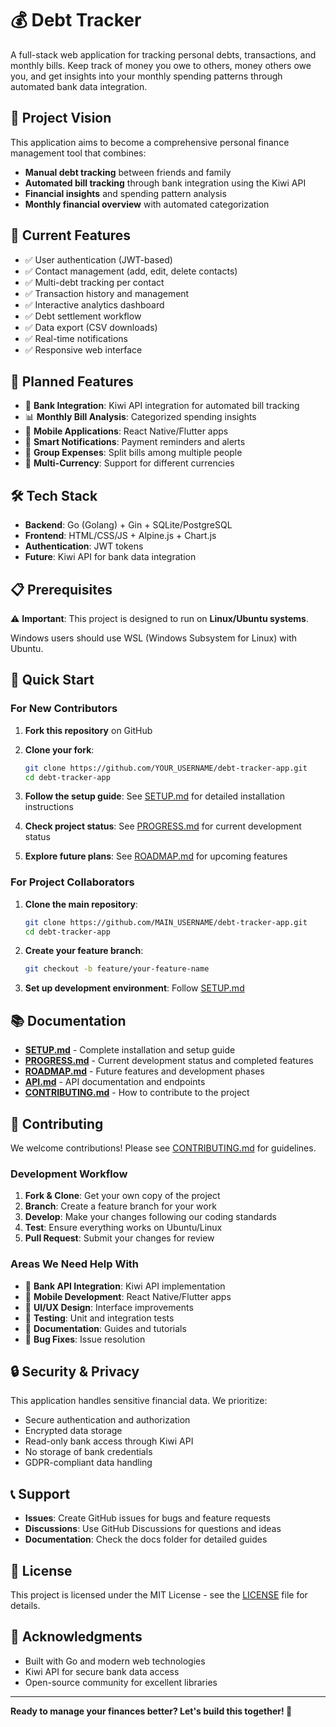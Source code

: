 # 💰 Debt Tracker

A full-stack web application for tracking personal debts, transactions, and monthly bills. Keep track of money you owe to others, money others owe you, and get insights into your monthly spending patterns through automated bank data integration.

## 🌟 Project Vision

This application aims to become a comprehensive personal finance management tool that combines:
- **Manual debt tracking** between friends and family
- **Automated bill tracking** through bank integration using the Kiwi API
- **Financial insights** and spending pattern analysis
- **Monthly financial overview** with automated categorization

## 🚀 Current Features

- ✅ User authentication (JWT-based)
- ✅ Contact management (add, edit, delete contacts)
- ✅ Multi-debt tracking per contact
- ✅ Transaction history and management
- ✅ Interactive analytics dashboard
- ✅ Debt settlement workflow
- ✅ Data export (CSV downloads)
- ✅ Real-time notifications
- ✅ Responsive web interface

## 🔮 Planned Features

- 🔄 **Bank Integration**: Kiwi API integration for automated bill tracking
- 📊 **Monthly Bill Analysis**: Categorized spending insights
- 📱 **Mobile Applications**: React Native/Flutter apps
- 🔔 **Smart Notifications**: Payment reminders and alerts
- 👥 **Group Expenses**: Split bills among multiple people
- 💱 **Multi-Currency**: Support for different currencies

## 🛠️ Tech Stack

- **Backend**: Go (Golang) + Gin + SQLite/PostgreSQL
- **Frontend**: HTML/CSS/JS + Alpine.js + Chart.js
- **Authentication**: JWT tokens
- **Future**: Kiwi API for bank data integration

## 📋 Prerequisites

⚠️ **Important**: This project is designed to run on **Linux/Ubuntu systems**. 

Windows users should use WSL (Windows Subsystem for Linux) with Ubuntu.

## 🚀 Quick Start

### For New Contributors

1. **Fork this repository** on GitHub
2. **Clone your fork**:
   ```bash
   git clone https://github.com/YOUR_USERNAME/debt-tracker-app.git
   cd debt-tracker-app
   ```

3. **Follow the setup guide**: See [SETUP.md](./docs/SETUP.md) for detailed installation instructions

4. **Check project status**: See [PROGRESS.md](./docs/PROGRESS.md) for current development status

5. **Explore future plans**: See [ROADMAP.md](./docs/ROADMAP.md) for upcoming features

### For Project Collaborators

1. **Clone the main repository**:
   ```bash
   git clone https://github.com/MAIN_USERNAME/debt-tracker-app.git
   cd debt-tracker-app
   ```

2. **Create your feature branch**:
   ```bash
   git checkout -b feature/your-feature-name
   ```

3. **Set up development environment**: Follow [SETUP.md](./docs/SETUP.md)

## 📚 Documentation

- **[SETUP.md](./docs/SETUP.md)** - Complete installation and setup guide
- **[PROGRESS.md](./docs/PROGRESS.md)** - Current development status and completed features  
- **[ROADMAP.md](./docs/ROADMAP.md)** - Future features and development phases
- **[API.md](./docs/API.md)** - API documentation and endpoints
- **[CONTRIBUTING.md](./docs/CONTRIBUTING.md)** - How to contribute to the project

## 🤝 Contributing

We welcome contributions! Please see [CONTRIBUTING.md](./docs/CONTRIBUTING.md) for guidelines.

### Development Workflow

1. **Fork & Clone**: Get your own copy of the project
2. **Branch**: Create a feature branch for your work
3. **Develop**: Make your changes following our coding standards
4. **Test**: Ensure everything works on Ubuntu/Linux
5. **Pull Request**: Submit your changes for review

### Areas We Need Help With

- 🏦 **Bank API Integration**: Kiwi API implementation
- 📱 **Mobile Development**: React Native/Flutter apps  
- 🎨 **UI/UX Design**: Interface improvements
- 🧪 **Testing**: Unit and integration tests
- 📖 **Documentation**: Guides and tutorials
- 🐛 **Bug Fixes**: Issue resolution

## 🔒 Security & Privacy

This application handles sensitive financial data. We prioritize:
- Secure authentication and authorization
- Encrypted data storage
- Read-only bank access through Kiwi API
- No storage of bank credentials
- GDPR-compliant data handling

## 📞 Support

- **Issues**: Create GitHub issues for bugs and feature requests
- **Discussions**: Use GitHub Discussions for questions and ideas
- **Documentation**: Check the docs folder for detailed guides

## 📄 License

This project is licensed under the MIT License - see the [LICENSE](LICENSE) file for details.

## 🙏 Acknowledgments

- Built with Go and modern web technologies
- Kiwi API for secure bank data access
- Open-source community for excellent libraries

---

**Ready to manage your finances better? Let's build this together! 💪**